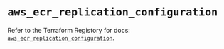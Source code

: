 # `aws_ecr_replication_configuration`

Refer to the Terraform Registory for docs: [`aws_ecr_replication_configuration`](https://registry.terraform.io/providers/hashicorp/aws/4.65.0/docs/resources/ecr_replication_configuration).
